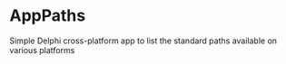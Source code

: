 # AppPaths
Simple Delphi cross-platform app to list the standard paths available on various platforms
